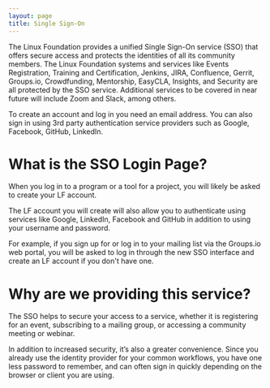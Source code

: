 ```yaml
---
layout: page
title: Single Sign-On
---
```

The Linux Foundation provides a unified Single Sign-On service (SSO) that offers secure access and protects the identities of all its community members. The Linux Foundation systems and services like Events Registration, Training and Certification, Jenkins, JIRA, Confluence, Gerrit, Groups.io, Crowdfunding, Mentorship, EasyCLA, Insights, and Security are all protected by the SSO service. Additional services to be covered in near future will include Zoom and Slack, among others.

To create an account and log in you need an email address. You can also sign in using 3rd party authentication service providers such as Google, Facebook, GitHub, LinkedIn.

# What is the SSO Login Page?
When you log in to a program or a tool for a project, you will likely be asked to create your LF account.

The LF account you will create will also allow you to authenticate using services like Google, LinkedIn, Facebook and GitHub in addition to using your username and password.

For example, if you sign up for or log in to your mailing list via the Groups.io web portal, you will be asked to log in through the new SSO interface and create an LF account if you don't have one.

# Why are we providing this service?
The SSO helps to secure your access to a service, whether it is registering for an event, subscribing to a mailing group, or accessing a community meeting or webinar.

In addition to increased security, it’s also a greater convenience. Since you already use the identity provider for your common workflows, you have one less password to remember, and can often sign in quickly depending on the browser or client you are using.